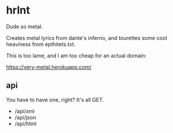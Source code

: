 # hrlnt 
Dude so metal.

Creates metal lyrics from dante's inferno, and tourettes some cool heaviness from epthitets.txt.

This is too lame, and I am too cheap for an actual domain:

https://very-metal.herokuapp.com/

## api
You have to have one, right? It's all GET.
- /api/xml
- /api/json
- /api/html
